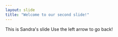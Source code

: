 ```yaml
---
layout: slide
title: "Welcome to our second slide!"
---
```

This is Sandra's slide
Use the left arrow to go back!